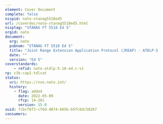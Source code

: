 ```yaml
---
element: Cover Document
complete: false
nispid: nato-stanag5518ed5
url: /coverdoc/nato-stanag5518ed5.html
nisptag: "STANAG FT 5518 Ed 5"
orgid: nato
document:
  org: nato
  pubnum: "STANAG FT 5518 Ed 5"
  title: "Joint Range Extension Application Protocol (JREAP) - ATDLP-5.18 Edition B Version 2"
  date: ""
  version: "Ed 5"
coverstandards:
    - refid: nato-atdlp-5.18-ed.c-v1
rp: c3b-cap1-tdlcat
status:
  uri: https://nso.nato.int/
  history: 
    - flag: added
      date: 2022-05-09
      rfcp: 14-28i
      version: 15.0
uuid: fcbcf0f3-cf6d-4874-b65b-b5fc6dc58267
consumers:
---
```

